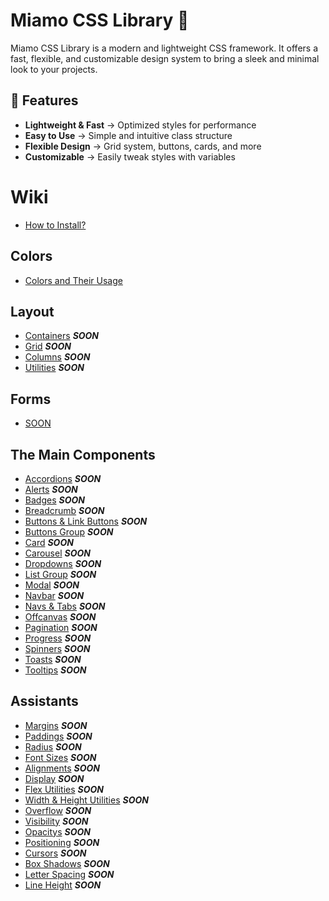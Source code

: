 # Miamo CSS Library 🌿  

Miamo CSS Library is a modern and lightweight CSS framework. It offers a fast, flexible, and customizable design system to bring a sleek and minimal look to your projects.  

## 🚀 Features  
- **Lightweight & Fast** → Optimized styles for performance  
- **Easy to Use** → Simple and intuitive class structure  
- **Flexible Design** → Grid system, buttons, cards, and more  
- **Customizable** → Easily tweak styles with variables  
# Wiki
* [How to Install?](https://github.com/mymiamo/miamocss/wiki/How-to-Install%3F)

## Colors
* [Colors and Their Usage](https://github.com/mymiamo/miamocss/wiki/Colors-and-Their-Usage)

## Layout
* [Containers]() ***SOON***
* [Grid]() ***SOON***
* [Columns]() ***SOON***
* [Utilities]() ***SOON***

## Forms
* [SOON]()

## The Main Components
* [Accordions]() ***SOON***
* [Alerts]() ***SOON***
* [Badges]() ***SOON***
* [Breadcrumb]() ***SOON***
* [Buttons & Link Buttons]() ***SOON***
* [Buttons Group]() ***SOON***
* [Card]() ***SOON***
* [Carousel]() ***SOON***
* [Dropdowns]() ***SOON***
* [List Group]() ***SOON***
* [Modal]() ***SOON***
* [Navbar]() ***SOON***
* [Navs & Tabs]() ***SOON***
* [Offcanvas]() ***SOON***
* [Pagination]() ***SOON***
* [Progress]() ***SOON***
* [Spinners]() ***SOON***
* [Toasts]() ***SOON***
* [Tooltips]() ***SOON***

## Assistants
* [Margins]() ***SOON***
* [Paddings]() ***SOON***
* [Radius]() ***SOON***
* [Font Sizes]() ***SOON***
* [Alignments]() ***SOON***
* [Display]() ***SOON***
* [Flex Utilities]() ***SOON***
* [ Width & Height Utilities]() ***SOON***
* [Overflow]() ***SOON***
* [Visibility]() ***SOON***
* [Opacitys]() ***SOON***
* [Positioning]() ***SOON***
* [Cursors]() ***SOON***
* [Box Shadows]() ***SOON***
* [Letter Spacing]() ***SOON***
* [Line Height]() ***SOON***
